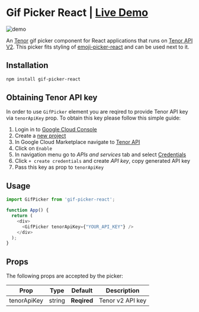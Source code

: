 # Gif Picker React | [Live Demo](https://codesandbox.io/s/gif-picker-react-fxgi9t)

![demo](https://i.imgur.com/zVxBlkB.png)

An [Tenor](https://tenor.comt) gif picker component for React applications that runs on [Tenor API V2](https://developers.google.com/tenor/guides/quickstart). This picker fits styling of [emoji-picker-react]([emoji-picker-react](https://www.npmjs.com/package/emoji-picker-react)) and can be used next to it.

## Installation

```bash
npm install gif-picker-react
```

## Obtaining Tenor API key

In order to use `GifPicker` element you are reqired to provide Tenor API key via
`tenorApiKey` prop. To obtain this key please follow this simple guide:

1. Login in to [Google Cloud Console](https://console.cloud.google.com)
1. Create a [new project](https://console.cloud.google.com/projectcreate)
1. In Google Cloud Marketplace navigate to [Tenor API](https://console.cloud.google.com/marketplace/product/google/tenor.googleapis.com)
1. Click on `Enable`
1. In navigation menu go to *APIs and services* tab and select [Credentials](https://console.cloud.google.com/apis/credentials)
1. Click `+ create credentials` and create *API key*, copy generated API key
1. Pass this key as prop to `tenorApiKey`

## Usage

```js
import GifPicker from 'gif-picker-react';

function App() {
  return (
    <div>
      <GifPicker tenorApiKey={"YOUR_API_KEY"} />
    </div>
  );
}
```

## Props

The following props are accepted by the picker:

| Prop | Type | Default | Description |
| ---- | ---- | ------- | ----------- |
| tenorApiKey | string | **Reqired** | Tenor v2 API key |